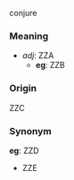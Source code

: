 conjure
### Meaning
+ _adj_: ZZA
	+ __eg__: ZZB

### Origin

ZZC

### Synonym

__eg__: ZZD

+ ZZE


